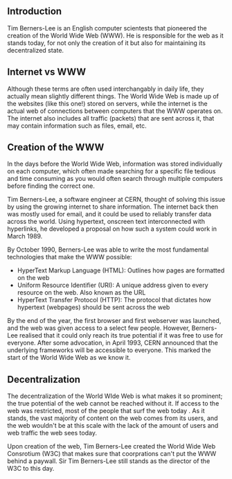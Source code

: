 ## Introduction

Tim Berners-Lee is an English computer scientests that pioneered the creation of the World Wide Web (WWW). He is responsible for the web as it stands today, for not only the creation of it but also for maintaining its decentralized state.


## Internet vs WWW

Although these terms are often used interchangably in daily life, they actually mean slightly different things. The World Wide Web is made up of the websites (like this one!) stored on servers, while the internet is the actual web of connections between computers that the WWW operates on. The internet also includes all traffic (packets) that are sent across it, that may contain information such as files, email, etc.


## Creation of the WWW

In the days before the World Wide Web, information was stored individually on each computer, which often made searching for a specific file tedious and time consuming as you would often search through multiple computers before finding the correct one. 

Tim Berners-Lee, a software engineer at CERN, thought of solving this issue by using the growing internet to share information. The internet back then was mostly used for email, and it could be used to reliably transfer data across the world. Using hypertext, onscreen text interconnected with hyperlinks, he developed a proposal on how such a system could work in March 1989.

By October 1990, Berners-Lee was able to write the most fundamental technologies that make the WWW possible:

- HyperText Markup Language (HTML): Outlines how pages are formatted on the web
- Uniform Resource Identifier (URI): A unique address given to every resource on the web. Also known as the URL
- HyperText Transfer Protocol (HTTP): The protocol that dictates how hypertext (webpages) should be sent across the web

By the end of the year, the first browser and first webserver was launched, and the web was given access to a select few people. However, Berners-Lee realised that it could only reach its true potential if it was free to use for everyone. After some advocation, in April 1993, CERN announced that the underlying frameworks will be accessible to everyone. This marked the start of the World Wide Web as we know it.


## Decentralization

The decentralization of the World WIde Web is what makes it so prominent; the true potential of the web cannot be reached without it. If access to the web was restricted, most of the people that surf the web today . As it stands, the vast majority of content on the web comes from its users, and the web wouldn't be at this scale with the lack of the amount of users and web traffic the web sees today.

Upon creation of the web, Tim Berners-Lee created the World Wide Web Consrotium (W3C) that makes sure that coorprations can't put the WWW behind a paywall. Sir Tim Berners-Lee still stands as the director of the W3C to this day.
